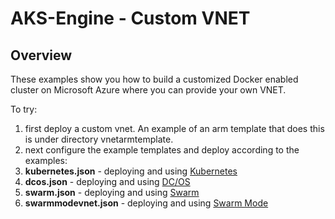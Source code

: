 # AKS-Engine - Custom VNET

## Overview

These examples show you how to build a customized Docker enabled cluster on Microsoft Azure where you can provide your own VNET.

To try: 

1. first deploy a custom vnet.  An example of an arm template that does this is under directory vnetarmtemplate.
2. next configure the example templates and deploy according to the examples:
 1. **kubernetes.json** - deploying and using [Kubernetes](../../docs/kubernetes/features.md#feat-custom-vnet)
 2. **dcos.json** - deploying and using [DC/OS](../../docs/dcos.md)
 3. **swarm.json** - deploying and using [Swarm](../../docs/swarm.md)
 4. **swarmmodevnet.json** - deploying and using [Swarm Mode](../../docs/swarmmode.md)

